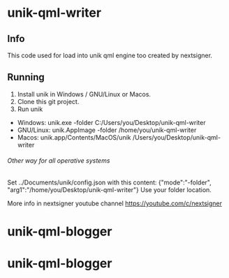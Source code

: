# unik-qml-writer

## Info

This code used for load into unik qml engine too created by nextsigner.

## Running
1) Install unik in Windows / GNU/Linux or Macos.
2) Clone this git project.
3) Run unik

* Windows: unik.exe -folder C:/Users/you/Desktop/unik-qml-writer
* GNU/Linux: unik.AppImage -folder /home/you/unik-qml-writer
* Macos: unik.app/Contents/MacOS/unik /Users/you/Desktop/unik-qml-writer

###### Other way for all operative systems

Set ../Documents/unik/config.json with this content:
{"mode":"-folder", "arg1":"/home/you/Desktop/unik-qml-writer"}
Use your folder location.

More info in nextsigner youtube channel https://youtube.com/c/nextsigner
# unik-qml-blogger
# unik-qml-blogger
